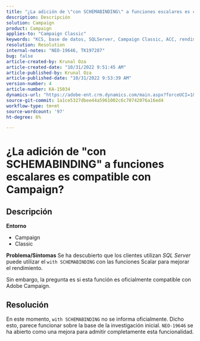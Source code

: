 ```yaml
---
title: "¿La adición de \"con SCHEMABINDING\" a funciones escalares es compatible con Campaign?"
description: Descripción
solution: Campaign
product: Campaign
applies-to: "Campaign Classic"
keywords: "KCS, base de datos, SQLServer, Campaign Classic, ACC, rendimiento"
resolution: Resolution
internal-notes: "NEO-19646, TK197287"
bug: false
article-created-by: Krunal Oza
article-created-date: "10/31/2022 9:51:45 AM"
article-published-by: Krunal Oza
article-published-date: "10/31/2022 9:53:39 AM"
version-number: 4
article-number: KA-15034
dynamics-url: "https://adobe-ent.crm.dynamics.com/main.aspx?forceUCI=1&pagetype=entityrecord&etn=knowledgearticle&id=ebb6e79d-0159-ed11-9561-6045bd0067ea"
source-git-commit: 1a1ce5327dbee44a5961002c6c70742076a16ed4
workflow-type: tm+mt
source-wordcount: '97'
ht-degree: 6%

---
```


# ¿La adición de &quot;con SCHEMABINDING&quot; a funciones escalares es compatible con Campaign?

## Descripción

<b>Entorno</b>
- Campaign
- Classic



<b>Problema/Síntomas</b>
Se ha descubierto que los clientes utilizan *SQL Server* puede utilizar el `with SCHEMABINDING` con las funciones Scalar para mejorar el rendimiento.

Sin embargo, la pregunta es si esta función es oficialmente compatible con Adobe Campaign.




## Resolución


En este momento, `with SCHEMABINDING` no se informa oficialmente. Dicho esto, parece funcionar sobre la base de la investigación inicial. `NEO-19646` se ha abierto como una mejora para admitir completamente esta funcionalidad.

